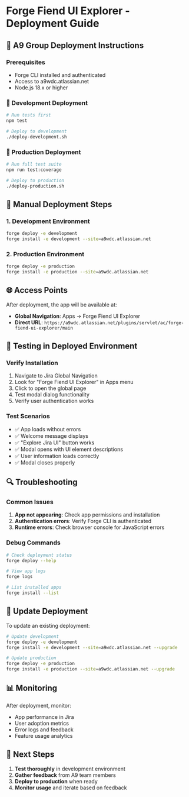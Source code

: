 # Forge Fiend UI Explorer - Deployment Guide

## 🎯 A9 Group Deployment Instructions

### Prerequisites
- Forge CLI installed and authenticated
- Access to a9wdc.atlassian.net
- Node.js 18.x or higher

### 🧪 Development Deployment

```bash
# Run tests first
npm test

# Deploy to development
./deploy-development.sh
```

### 🚀 Production Deployment

```bash
# Run full test suite
npm run test:coverage

# Deploy to production
./deploy-production.sh
```

## 🔧 Manual Deployment Steps

### 1. Development Environment
```bash
forge deploy -e development
forge install -e development --site=a9wdc.atlassian.net
```

### 2. Production Environment
```bash
forge deploy -e production
forge install -e production --site=a9wdc.atlassian.net
```

## 🌐 Access Points

After deployment, the app will be available at:
- **Global Navigation**: Apps → Forge Fiend UI Explorer
- **Direct URL**: `https://a9wdc.atlassian.net/plugins/servlet/ac/forge-fiend-ui-explorer/main`

## 🧪 Testing in Deployed Environment

### Verify Installation
1. Navigate to Jira Global Navigation
2. Look for "Forge Fiend UI Explorer" in Apps menu
3. Click to open the global page
4. Test modal dialog functionality
5. Verify user authentication works

### Test Scenarios
- ✅ App loads without errors
- ✅ Welcome message displays
- ✅ "Explore Jira UI" button works
- ✅ Modal opens with UI element descriptions
- ✅ User information loads correctly
- ✅ Modal closes properly

## 🔍 Troubleshooting

### Common Issues
1. **App not appearing**: Check app permissions and installation
2. **Authentication errors**: Verify Forge CLI is authenticated
3. **Runtime errors**: Check browser console for JavaScript errors

### Debug Commands
```bash
# Check deployment status
forge deploy --help

# View app logs
forge logs

# List installed apps
forge install --list
```

## 🔄 Update Deployment

To update an existing deployment:
```bash
# Update development
forge deploy -e development
forge install -e development --site=a9wdc.atlassian.net --upgrade

# Update production
forge deploy -e production
forge install -e production --site=a9wdc.atlassian.net --upgrade
```

## 📊 Monitoring

After deployment, monitor:
- App performance in Jira
- User adoption metrics
- Error logs and feedback
- Feature usage analytics

## 🎯 Next Steps

1. **Test thoroughly** in development environment
2. **Gather feedback** from A9 team members
3. **Deploy to production** when ready
4. **Monitor usage** and iterate based on feedback